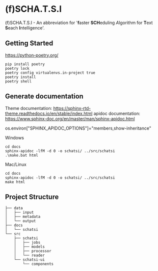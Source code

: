 # (f)SCHA.T.S.I

(f)SCHA.T.S.I - An abbreviation for '**f**aster **SCH**eduling *A*lgorithm for **T**ext **S**each **I**ntelligence'.


## Getting Started
https://python-poetry.org/
```
pip install poetry
poetry lock
poetry config virtualenvs.in-project true
poetry install
poetry shell
```

Generate documentation
----------------------

Theme documentation: https://sphinx-rtd-theme.readthedocs.io/en/stable/index.html
apidoc documentation: https://www.sphinx-doc.org/en/master/man/sphinx-apidoc.html


os.environ["SPHINX_APIDOC_OPTIONS"]="members,show-inheritance"

Windows

```shell
cd docs
sphinx-apidoc -lfM -d 0 -o schatsi/ ../src/schatsi
.\make.bat html
```

Mac/Linux

```shell
cd docs
sphinx-apidoc -lfM -d 0 -o schatsi/ ../src/schatsi
make html
```

## Project Structure
```
├── data
│   ├── input
│   ├── metadata
│   └── output
├── docs
│   └── schatsi
└── src
    ├── schatsi
    │   ├── jobs
    │   ├── models
    │   ├── processor
    │   └── reader
    └── schatsi-ui
        └── components
``````